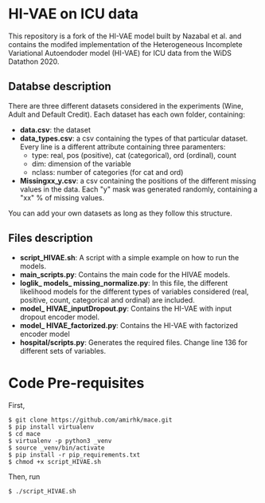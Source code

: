 # HI-VAE on ICU data

This repository is a fork of the HI-VAE model built by Nazabal et al. and contains the modifed implementation of the Heterogeneous Incomplete Variational Autoendoder model (HI-VAE) for ICU data from the WiDS Datathon 2020.

## Databse description

There are three different datasets considered in the experiments (Wine, Adult and Default Credit). Each dataset has each own folder, containing:

* **data.csv**: the dataset
* **data_types.csv**: a csv containing the types of that particular dataset. Every line is a different attribute containing three paramenters:
	* type: real, pos (positive), cat (categorical), ord (ordinal), count
	* dim: dimension of the variable
	* nclass: number of categories (for cat and ord)
* **Missingxx_y.csv**: a csv containing the positions of the different missing values in the data. Each "y" mask was generated randomly, containing a "xx" % of missing values.

You can add your own datasets as long as they follow this structure.

## Files description

* **script_HIVAE.sh**: A script with a simple example on how to run the models.
* **main_scripts.py**: Contains the main code for the HIVAE models.
* **loglik_ models_ missing_normalize.py**: In this file, the different likelihood models for the different types of variables considered (real, positive, count, categorical and ordinal) are included.
* **model_ HIVAE_inputDropout.py**: Contains the HI-VAE with input dropout encoder model.
* **model_ HIVAE_factorized.py**: Contains the HI-VAE with factorized encoder model
* **hospital/scripts.py**: Generates the required files. Change line 136 for different sets of variables.


# Code Pre-requisites

First,
```console
$ git clone https://github.com/amirhk/mace.git
$ pip install virtualenv
$ cd mace
$ virtualenv -p python3 _venv
$ source _venv/bin/activate
$ pip install -r pip_requirements.txt
$ chmod +x script_HIVAE.sh
```

Then, run
```console
$ ./script_HIVAE.sh
```
